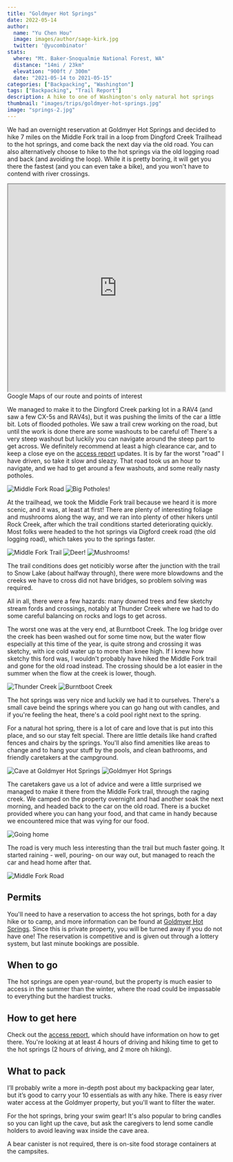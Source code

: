 ```yaml
---
title: "Goldmyer Hot Springs"
date: 2022-05-14
author: 
  name: "Yu Chen Hou"
  image: images/author/sage-kirk.jpg
  twitter: '@yucombinator'
stats:
  where: "Mt. Baker-Snoqualmie National Forest, WA"
  distance: "14mi / 23km"
  elevation: "900ft / 300m"
  date: "2021-05-14 to 2021-05-15"
categories: ["Backpacking", "Washington"]
tags: ["Backpacking", "Trail Report"]
description: A hike to one of Washington's only natural hot springs
thumbnail: "images/trips/goldmyer-hot-springs.jpg"
image: "springs-2.jpg"
---
```


We had an overnight reservation at Goldmyer Hot Springs and decided to hike 7 miles on the Middle Fork trail in a loop from Dingford Creek Trailhead to the hot springs, and come back the next day via the old road. You can also alternatively choose to hike to the hot springs via the old logging road and back (and avoiding the loop). While it is pretty boring, it will get you there the fastest (and you can even take a bike), and you won't have to contend with river crossings.

<iframe src="https://www.google.com/maps/d/u/0/embed?mid=1cBAUBrSN4O_Zeh_saGxkpJ1xB2THI5E&ehbc=2E312F" width="100%" height="480"></iframe>
<figcaption>Google Maps of our route and points of interest</figcaption>

We managed to make it to the Dingford Creek parking lot in a RAV4 (and saw a few CX-5s and RAV4s), but it was pushing the limits of the car a little bit. Lots of flooded potholes. We saw a trail crew working on the road, but until the work is done there are some washouts to be careful of! There's a very steep washout but luckily you can navigate around the steep part to get across. We definitely recommend at least a high clearance car, and to keep a close eye on the [access report](http://www.goldmyer.org/accessreport.php) updates. It is by far the worst "road" I have driven, so take it slow and sleazy. That road took us an hour to navigate, and we had to get around a few washouts, and some really nasty potholes.

![Middle Fork Road](middle-fork-lush.jpg "Lush trees on Middle Fork Road")
![Big Potholes!](potholes.jpeg "Interesting potholes along the trail")

At the trailhead, we took the Middle Fork trail because we heard it is more scenic, and it was, at least at first! There are plenty of interesting foliage and mushrooms along the way, and we ran into plenty of other hikers until Rock Creek, after which the trail conditions started deteriorating quickly. Most folks were headed to the hot springs via Digford creek road (the old logging road), which takes you to the springs faster. 

![Middle Fork Trail](middle-fork-trail.jpg "Views from Middle Fork trail")
![Deer!](deer.jpg "Made a friend")
![Mushrooms!](mushroom.jpeg "Interesting mushrooms along the trail")

The trail conditions does get noticibly worse after the junction with the trail to Snow Lake (about halfway through), there were more blowdowns and the creeks we have to cross did not have bridges, so problem solving was required.

All in all, there were a few hazards: many downed trees and few sketchy stream fords and crossings, notably at Thunder Creek where we had to do some careful balancing on rocks and logs to get across. 

The worst one was at the very end, at Burntboot Creek. The log bridge over the creek has been washed out for some time now, but the water flow especially at this time of the year, is quite strong and crossing it was sketchy, with ice cold water up to more than knee high. If I knew how sketchy this ford was, I wouldn't probably have hiked the Middle Fork trail and gone for the old road instead. The crossing should be a lot easier in the summer when the flow at the creek is lower, though.

![Thunder Creek](creek.jpg "(easier) creek crossing at Thunder Creek")
![Burntboot Creek](sketchy-creek.JPG "Not the best river crossing (Burntboot Creek)")

The hot springs was very nice and luckily we had it to ourselves. There's a small cave beind the springs where you can go hang out with candles, and if you're feeling the heat, there's a cold pool right next to the spring.

For a natural hot spring, there is a lot of care and love that is put into this place, and so our stay felt special. There are little details like hand crafted fences and chairs by the springs. You'll also find amenities like areas to change and to hang your stuff by the pools, and clean bathrooms, and friendly caretakers at the campground.

![Cave at Goldmyer Hot Springs](cave.jpg "Cave at Goldmyer Hot Springs")
![Goldmyer Hot Springs](springs.JPG "The hot springs we came here for")

The caretakers gave us a lot of advice and were a little surprised we managed to make it there from the Middle Fork trail, through the raging creek. We camped on the property overnight and had another soak the next morning, and headed back to the car on the old road. There is a bucket provided where you can hang your food, and that came in handy because we encountered mice that was vying for our food.

![Going home](logging-road.jpg "Leaving the Hot Springs")

The road is very much less interesting than the trail but much faster going. It started raining - well, pouring- on our way out, but managed to reach the car and head home after that.

![Middle Fork Road](middle-fork.jpg "Leaving Middle Fork Road")

## Permits
You'll need to have a reservation to access the hot springs, both for a day hike or to camp, and more information can be found at [Goldmyer Hot Springs](http://www.goldmyer.org/). Since this is private property, you will be turned away if you do not have one! The reservation is competitive and is given out through a lottery system, but last minute bookings are possible.

## When to go
The hot springs are open year-round, but the property is much easier to access in the summer than the winter, where the road could be impassable to everything but the hardiest trucks.

## How to get here
Check out the [access report](http://www.goldmyer.org/accessreport.php), which should have information on how to get there. You're looking at at least 4 hours of driving and hiking time to get to the hot springs (2 hours of driving, and 2 more oh hiking).

## What to pack
I’ll probably write a more in-depth post about my backpacking gear later, but it’s good to carry your 10 essentials as with any hike. There is easy river water access at the Goldmyer property, but you'll want to filter the water.

For the hot springs, bring your swim gear! It's also popular to bring candles so you can light up the cave, but ask the caregivers to lend some candle holders to avoid leaving wax inside the cave area.

A bear canister is not required, there is on-site food storage containers at the campsites.
